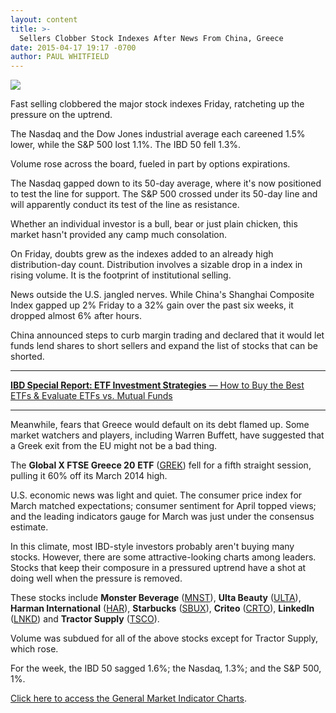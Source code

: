 ```yaml
---
layout: content
title: >-
  Sellers Clobber Stock Indexes After News From China, Greece
date: 2015-04-17 19:17 -0700
author: PAUL WHITFIELD
---
```






![](https://www.investors.com/wp-content/uploads/ibd-migrated-images/MPv_150420_635648823110005829.png)









  

Fast selling clobbered the major stock indexes Friday, ratcheting up the pressure on the uptrend.

  

The Nasdaq and the Dow Jones industrial average each careened 1.5% lower, while the S&P 500 lost 1.1%. The IBD 50 fell 1.3%.

  

Volume rose across the board, fueled in part by options expirations.

  

The Nasdaq gapped down to its 50-day average, where it's now positioned to test the line for support. The S&P 500 crossed under its 50-day line and will apparently conduct its test of the line as resistance.

  

Whether an individual investor is a bull, bear or just plain chicken, this market hasn't provided any camp much consolation.

  

On Friday, doubts grew as the indexes added to an already high distribution-day count. Distribution involves a sizable drop in a index in rising volume. It is the footprint of institutional selling.

  

News outside the U.S. jangled nerves. While China's Shanghai Composite Index gapped up 2% Friday to a 32% gain over the past six weeks, it dropped almost 6% after hours.

  

China announced steps to curb margin trading and declared that it would let funds lend shares to short sellers and expand the list of stocks that can be shorted.

  



---


  

[**IBD Special Report: ETF Investment Strategies** — How to Buy the Best ETFs & Evaluate ETFs vs. Mutual Funds](https://www.investors.com/special-report/748384-etf-investment-strategies-tips-on-how-to-buy-the-best-etfs.aspx?src=BPLETF4) 

  



---


Meanwhile, fears that Greece would default on its debt flamed up. Some market watchers and players, including Warren Buffett, have suggested that a Greek exit from the EU might not be a bad thing.

  

The **Global X FTSE Greece 20** **ETF** ([GREK](https://research.investors.com/quote.aspx?symbol=GREK)) fell for a fifth straight session, pulling it 60% off its March 2014 high.

  

U.S. economic news was light and quiet. The consumer price index for March matched expectations; consumer sentiment for April topped views; and the leading indicators gauge for March was just under the consensus estimate.

  

In this climate, most IBD-style investors probably aren't buying many stocks. However, there are some attractive-looking charts among leaders. Stocks that keep their composure in a pressured uptrend have a shot at doing well when the pressure is removed.

  

These stocks include **Monster Beverage** ([MNST](https://research.investors.com/quote.aspx?symbol=MNST)), **Ulta Beauty** ([ULTA](https://research.investors.com/quote.aspx?symbol=ULTA)), **Harman International** ([HAR](https://research.investors.com/quote.aspx?symbol=HAR)), **Starbucks** ([SBUX](https://research.investors.com/quote.aspx?symbol=SBUX)), **Criteo** ([CRTO](https://research.investors.com/quote.aspx?symbol=CRTO)), **LinkedIn** ([LNKD](https://research.investors.com/quote.aspx?symbol=LNKD)) and **Tractor Supply** ([TSCO](https://research.investors.com/quote.aspx?symbol=TSCO)).

  

Volume was subdued for all of the above stocks except for Tractor Supply, which rose.

  

For the week, the IBD 50 sagged 1.6%; the Nasdaq, 1.3%; and the S&P 500, 1%.

  

[Click here to access the General Market Indicator Charts](https://www.investors.com/pdf/GMI_042015.pdf).




